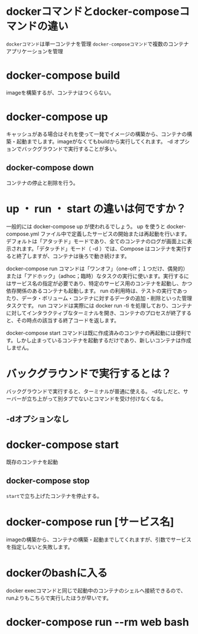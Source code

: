 # dockerコマンドとdocker-composeコマンドの違い
```dockerコマンド```は単一コンテナを管理
```docker-composeコマンド```で複数のコンテナアプリケーションを管理

# docker-compose build
imageを構築するが、コンテナはつくらない。

# docker-compose up
キャッシュがある場合はそれを使って一発でイメージの構築から、コンテナの構築・起動までします。imageがなくてもbuildから実行してくれます。
-d オプションでバックグラウンドで実行することが多い。

## docker-compose down
コンテナの停止と削除を行う。

# up ・ run ・ start の違いは何ですか？
一般的には docker-compose up が使われるでしょう。 up を使うと docker-compose.yml ファイル中で定義したサービスの開始または再起動を行います。デフォルトは「アタッチド」モードであり、全てのコンテナのログが画面上に表示されます。「デタッチド」モード（ -d ）では、Compose はコンテナを実行すると終了しますが、コンテナは後ろで動き続けます。

docker-compose run コマンドは「ワンオフ」（one-off；１つだけ、偶発的） または「アドホック」（adhoc；臨時）なタスクの実行に使います。実行するにはサービス名の指定が必要であり、特定のサービス用のコンテナを起動し、かつ依存関係のあるコンテナも起動します。 run の利用時は、テストの実行であったり、データ・ボリューム・コンテナに対するデータの追加・削除といった管理タスクです。 run コマンドは実際には docker run -ti を処理しており、コンテナに対してインタラクティブなターミナルを開き、コンテナのプロセスが終了すると、その時点の該当する終了コードを返します。

docker-compose start コマンドは既に作成済みのコンテナの再起動には便利です。しかし止まっているコンテナを起動するだけであり、新しいコンテナは作成しません。

# バックグラウンドで実行するとは？
バックグラウンドで実行すると、ターミナルが普通に使える。
-dなしだと、サーバーが立ち上がって別タブでないとコマンドを受け付けなくなる。

## -dオプションなし

# docker-compose start
既存のコンテナを起動
## docker-compose stop
```start```で立ち上げたコンテナを停止する。

# docker-compose run [サービス名]
imageの構築から、コンテナの構築・起動までしてくれますが、引数でサービスを指定しないと失敗します。

# dockerのbashに入る
docker execコマンドと同じで起動中のコンテナのシェルへ接続できるので、runよりもこちらで実行したほうが早いです。

# docker-compose run --rm web bash
